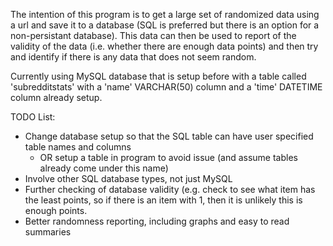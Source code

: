 The intention of this program is to get a large set of randomized data using a url and save it to a database (SQL is preferred but there is an option for a non-persistant database).
This data can then be used to report of the validity of the data (i.e. whether there are enough data points) and then try and identify if there is any data that does not seem random.

Currently using MySQL database that is setup before with a table called 'subredditstats' with a 'name' VARCHAR(50) column and a 'time' DATETIME column already setup.

TODO List:
- Change database setup so that the SQL table can have user specified table names and columns
    - OR setup a table in program to avoid issue (and assume tables already come under this name)
- Involve other SQL database types, not just MySQL
- Further checking of database validity (e.g. check to see what item has the least points, so if there is an item with 1, then it is unlikely this is enough points.
- Better randomness reporting, including graphs and easy to read summaries
